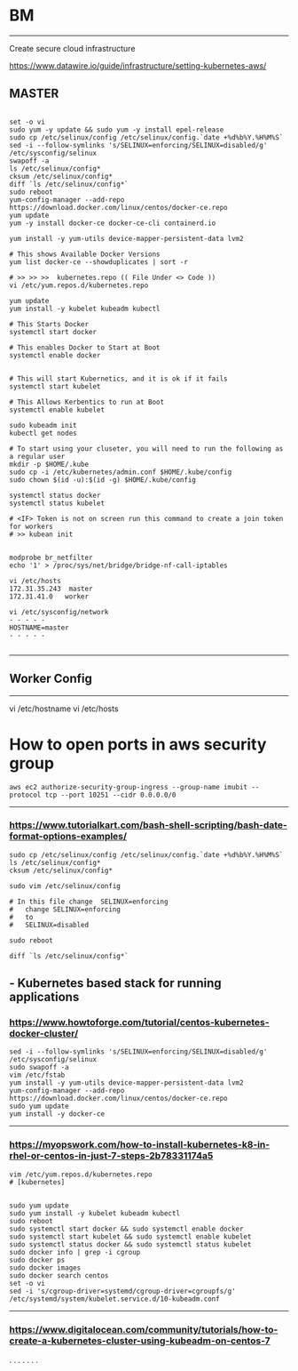 # BM
---
Create secure cloud infrastructure

https://www.datawire.io/guide/infrastructure/setting-kubernetes-aws/



## MASTER

``` console

set -o vi
sudo yum -y update && sudo yum -y install epel-release
sudo cp /etc/selinux/config /etc/selinux/config.`date +%d%b%Y.%H%M%S`
sed -i --follow-symlinks 's/SELINUX=enforcing/SELINUX=disabled/g' /etc/sysconfig/selinux
swapoff -a
ls /etc/selinux/config*
cksum /etc/selinux/config*
diff `ls /etc/selinux/config*`
sudo reboot
yum-config-manager --add-repo https://download.docker.com/linux/centos/docker-ce.repo
yum update
yum -y install docker-ce docker-ce-cli containerd.io

yum install -y yum-utils device-mapper-persistent-data lvm2

# This shows Available Docker Versions
yum list docker-ce --showduplicates | sort -r

# >> >> >>  kubernetes.repo (( File Under <> Code ))
vi /etc/yum.repos.d/kubernetes.repo

yum update
yum install -y kubelet kubeadm kubectl

# This Starts Docker
systemctl start docker

# This enables Docker to Start at Boot
systemctl enable docker


# This will start Kubernetics, and it is ok if it fails
systemctl start kubelet

# This Allows Kerbentics to run at Boot
systemctl enable kubelet

sudo kubeadm init 
kubectl get nodes

# To start using your cluseter, you will need to run the following as a regular user
mkdir -p $HOME/.kube
sudo cp -i /etc/kubernetes/admin.conf $HOME/.kube/config
sudo chown $(id -u):$(id -g) $HOME/.kube/config

systemctl status docker
systemctl status kubelet

# <IF> Token is not on screen run this command to create a join token for workers
# >> kubean init


modprobe br_netfilter
echo '1' > /proc/sys/net/bridge/bridge-nf-call-iptables

vi /etc/hosts
172.31.35.243  master
172.31.41.0   worker

vi /etc/sysconfig/network
- - - - - 
HOSTNAME=master
- - - - - 


```
---
## Worker Config
---

vi /etc/hostname
vi /etc/hosts




# How to open ports in aws security group
``` console
aws ec2 authorize-security-group-ingress --group-name imubit --protocol tcp --port 10251 --cidr 0.0.0.0/0
```

---
### https://www.tutorialkart.com/bash-shell-scripting/bash-date-format-options-examples/
``` console
sudo cp /etc/selinux/config /etc/selinux/config.`date +%d%b%Y.%H%M%S`
ls /etc/selinux/config*
cksum /etc/selinux/config*

sudo vim /etc/selinux/config

# In this file change  SELINUX=enforcing
#   change SELINUX=enforcing
#   to 
#   SELINUX=disabled

sudo reboot

diff `ls /etc/selinux/config*`
```

## - Kubernetes based stack for running applications

### https://www.howtoforge.com/tutorial/centos-kubernetes-docker-cluster/

``` console
sed -i --follow-symlinks 's/SELINUX=enforcing/SELINUX=disabled/g' /etc/sysconfig/selinux
sudo swapoff -a
vim /etc/fstab
yum install -y yum-utils device-mapper-persistent-data lvm2
yum-config-manager --add-repo https://download.docker.com/linux/centos/docker-ce.repo
sudo yum update 
yum install -y docker-ce
```

--- 
### https://myopswork.com/how-to-install-kubernetes-k8-in-rhel-or-centos-in-just-7-steps-2b78331174a5

``` console
vim /etc/yum.repos.d/kubernetes.repo
# [kubernetes]


sudo yum update 
sudo yum install -y kubelet kubeadm kubectl
sudo reboot
sudo systemctl start docker && sudo systemctl enable docker
sudo systemctl start kubelet && sudo systemctl enable kubelet
sudo systemctl status docker && sudo systemctl status kubelet
sudo docker info | grep -i cgroup
sudo docker ps
sudo docker images
sudo docker search centos
set -o vi
sed -i 's/cgroup-driver=systemd/cgroup-driver=cgroupfs/g' /etc/systemd/system/kubelet.service.d/10-kubeadm.conf
```

--- 
### https://www.digitalocean.com/community/tutorials/how-to-create-a-kubernetes-cluster-using-kubeadm-on-centos-7

. . . . . . . 
 
